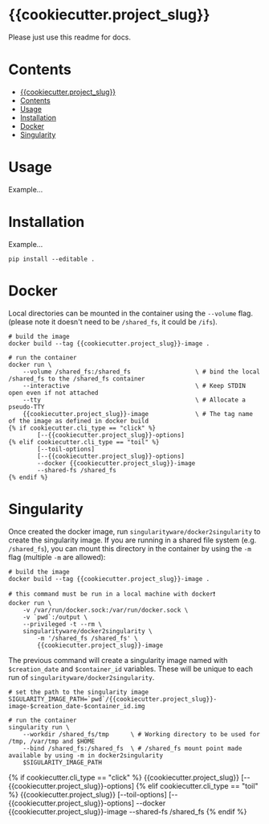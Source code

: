 # {{cookiecutter.project_slug}}

Please just use this readme for docs.

# Contents

- [{{cookiecutter.project_slug}}](#cookiecutterprojectslug)
- [Contents](#contents)
- [Usage](#usage)
- [Installation](#installation)
- [Docker](#docker)
- [Singularity](#singularity)

# Usage

Example...

# Installation

Example...

    pip install --editable .


# Docker

Local directories can be mounted in the container using the `--volume` flag. (please note it doesn't need to be `/shared_fs`, it could be `/ifs`).

    # build the image
    docker build --tag {{cookiecutter.project_slug}}-image .

    # run the container
    docker run \
        --volume /shared_fs:/shared_fs                  \ # bind the local /shared_fs to the /shared_fs container
        --interactive                                   \ # Keep STDIN open even if not attached
        --tty                                           \ # Allocate a pseudo-TTY
        {{cookiecutter.project_slug}}-image             \ # The tag name of the image as defined in docker build
    {% if cookiecutter.cli_type == "click" %}
            [--{{cookiecutter.project_slug}}-options]
    {% elif cookiecutter.cli_type == "toil" %}
            [--toil-options]
            [--{{cookiecutter.project_slug}}-options]
            --docker {{cookiecutter.project_slug}}-image
            --shared-fs /shared_fs
    {% endif %}

# Singularity

Once created the docker image, run `singularityware/docker2singularity` to create the singularity image. If you are running in a shared file system (e.g. `/shared_fs`), you can mount this directory in the container by using the `-m` flag (multiple `-m` are allowed):

    # build the image
    docker build --tag {{cookiecutter.project_slug}}-image .

    # this command must be run in a local machine with docker❗️
    docker run \
        -v /var/run/docker.sock:/var/run/docker.sock \
        -v `pwd`:/output \
        --privileged -t --rm \
        singularityware/docker2singularity \
            -m '/shared_fs /shared_fs' \
            {{cookiecutter.project_slug}}-image

The previous command will create a singularity image named with `$creation_date` and `$container_id` variables. These will be unique to each run of `singularityware/docker2singularity`.

    # set the path to the singularity image
    SIGULARITY_IMAGE_PATH=`pwd`/{{cookiecutter.project_slug}}-image-$creation_date-$container_id.img

    # run the container
    singularity run \
        --workdir /shared_fs/tmp      \ # Working directory to be used for /tmp, /var/tmp and $HOME
        --bind /shared_fs:/shared_fs  \ # /shared_fs mount point made available by using -m in docker2singularity
        $SIGULARITY_IMAGE_PATH
   {% if cookiecutter.cli_type == "click" %}
        {{cookiecutter.project_slug}}
            [--{{cookiecutter.project_slug}}-options]
    {% elif cookiecutter.cli_type == "toil" %}
        {{cookiecutter.project_slug}}
            [--toil-options]
            [--{{cookiecutter.project_slug}}-options]
            --docker {{cookiecutter.project_slug}}-image
            --shared-fs /shared_fs
    {% endif %}
